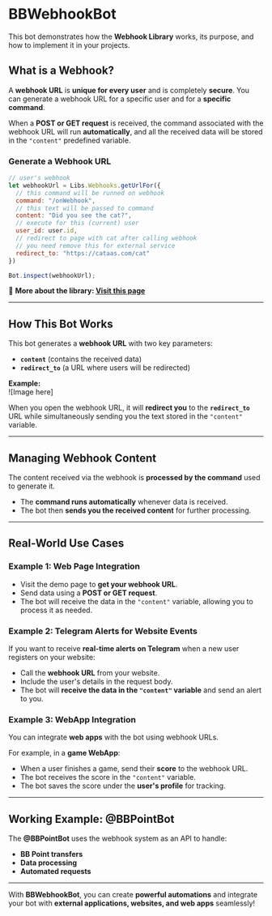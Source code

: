 
# BBWebhookBot  

This bot demonstrates how the **Webhook Library** works, its purpose, and how to implement it in your projects.  

## What is a Webhook?  

A **webhook URL** is **unique for every user** and is completely **secure**. You can generate a webhook URL for a specific user and for a **specific command**.  

When a **POST or GET request** is received, the command associated with the webhook URL will run **automatically**, and all the received data will be stored in the `"content"` predefined variable.  

### Generate a Webhook URL  
```js
// user's webhook
let webhookUrl = Libs.Webhooks.getUrlFor({
  // this command will be runned on webhook
  command: "/onWebhook",
  // this text will be passed to command
  content: "Did you see the cat?",
  // execute for this (current) user
  user_id: user.id,
  // redirect to page with cat after calling webhook
  // you need remove this for external service
  redirect_to: "https://cataas.com/cat"
})

Bot.inspect(webhookUrl);
```

📖 **More about the library: [Visit this page](#)**  

---

## How This Bot Works  

This bot generates a **webhook URL** with two key parameters:  
- **`content`** (contains the received data)  
- **`redirect_to`** (a URL where users will be redirected)  

**Example:**  
![Image here]  

When you open the webhook URL, it will **redirect you** to the **`redirect_to`** URL while simultaneously sending you the text stored in the `"content"` variable.  

---

## Managing Webhook Content  

The content received via the webhook is **processed by the command** used to generate it.  

- The **command runs automatically** whenever data is received.  
- The bot then **sends you the received content** for further processing.  

---

## Real-World Use Cases  

### Example 1: **Web Page Integration**  
- Visit the demo page to **get your webhook URL**.  
- Send data using a **POST or GET request**.  
- The bot will receive the data in the `"content"` variable, allowing you to process it as needed.  

### Example 2: **Telegram Alerts for Website Events**  
If you want to receive **real-time alerts on Telegram** when a new user registers on your website:  
- Call the **webhook URL** from your website.  
- Include the user's details in the request body.  
- The bot will **receive the data in the `"content"` variable** and send an alert to you.  

### Example 3: **WebApp Integration**  
You can integrate **web apps** with the bot using webhook URLs.  

For example, in a **game WebApp**:  
- When a user finishes a game, send their **score** to the webhook URL.  
- The bot receives the score in the `"content"` variable.  
- The bot saves the score under the **user's profile** for tracking.  

---

## Working Example: **@BBPointBot**  
The **@BBPointBot** uses the webhook system as an API to handle:  
- **BB Point transfers**  
- **Data processing**  
- **Automated requests**  

---

With **BBWebhookBot**, you can create **powerful automations** and integrate your bot with **external applications, websites, and web apps** seamlessly!
